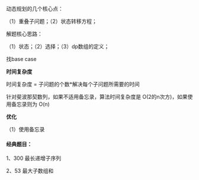 动态规划的几个核心点：

（1）重叠子问题；（2）状态转移方程；



解题核心思路：

（1）状态；（2）选择；（3）dp数组的定义；

找base case

**时间复杂度**

时间复杂度 = 子问题的个数*解决每个子问题所需要的时间

针对斐波那契数列，如果不适用备忘录，算法时间复杂度是 O(2的n次方)，如果使用备忘录则为 O(n)





**优化**

（1）使用备忘录



#### 经典题目：

1、300 最长递增子序列

2、53 最大子数组和

